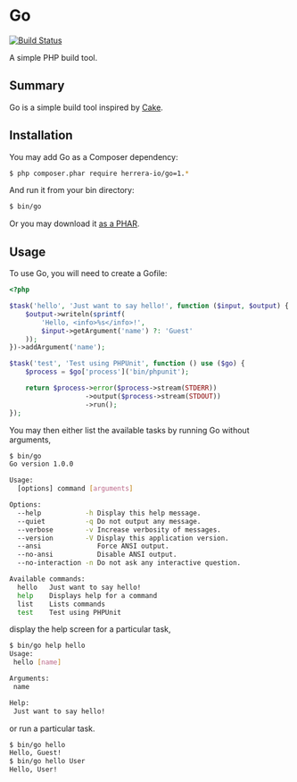 Go
====

[![Build Status](https://travis-ci.org/herrera-io/php-go.png?branch=master)](https://travis-ci.org/herrera-io/php-go)

A simple PHP build tool.

Summary
-------

Go is a simple build tool inspired by [Cake](http://coffeescript.org/documentation/docs/cake.html).

Installation
------------

You may add Go as a Composer dependency:

```sh
$ php composer.phar require herrera-io/go=1.*
```

And run it from your bin directory:

```sh
$ bin/go
```

Or you may download it [as a PHAR](https://bitbucket.org/kherge/php-go/downloads/).

Usage
-----

To use Go, you will need to create a Gofile:

```php
<?php

$task('hello', 'Just want to say hello!', function ($input, $output) {
    $output->writeln(sprintf(
        'Hello, <info>%s</info>!',
        $input->getArgument('name') ?: 'Guest'
    ));
})->addArgument('name');

$task('test', 'Test using PHPUnit', function () use ($go) {
    $process = $go['process']('bin/phpunit');

    return $process->error($process->stream(STDERR))
                   ->output($process->stream(STDOUT))
                   ->run();
});
```

You may then either list the available tasks by running Go without arguments,

```sh
$ bin/go
Go version 1.0.0

Usage:
  [options] command [arguments]

Options:
  --help           -h Display this help message.
  --quiet          -q Do not output any message.
  --verbose        -v Increase verbosity of messages.
  --version        -V Display this application version.
  --ansi              Force ANSI output.
  --no-ansi           Disable ANSI output.
  --no-interaction -n Do not ask any interactive question.

Available commands:
  hello   Just want to say hello!
  help    Displays help for a command
  list    Lists commands
  test    Test using PHPUnit
```

display the help screen for a particular task,

```sh
$ bin/go help hello
Usage:
 hello [name]

Arguments:
 name

Help:
 Just want to say hello!

```

or run a particular task.

```sh
$ bin/go hello
Hello, Guest!
$ bin/go hello User
Hello, User!
```
